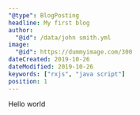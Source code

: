 ```yaml
---
"@type": BlogPosting
headline: My first blog
author:
  "@id": /data/john smith.yml
image:
  "@id": https://dummyimage.com/300
dateCreated: 2019-10-26
dateModified: 2019-10-26
keywords: ["rxjs", "java script"]
position: 1
---
```


Hello world